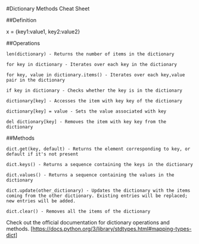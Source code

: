 #Dictionary Methods Cheat Sheet

##Definition

x = {key1:value1, key2:value2} 

##Operations

    len(dictionary) - Returns the number of items in the dictionary

    for key in dictionary - Iterates over each key in the dictionary

    for key, value in dictionary.items() - Iterates over each key,value pair in the dictionary

    if key in dictionary - Checks whether the key is in the dictionary

    dictionary[key] - Accesses the item with key key of the dictionary

    dictionary[key] = value - Sets the value associated with key

    del dictionary[key] - Removes the item with key key from the dictionary

##Methods

    dict.get(key, default) - Returns the element corresponding to key, or default if it's not present

    dict.keys() - Returns a sequence containing the keys in the dictionary

    dict.values() - Returns a sequence containing the values in the dictionary

    dict.update(other_dictionary) - Updates the dictionary with the items coming from the other dictionary. Existing entries will be replaced; new entries will be added.

    dict.clear() - Removes all the items of the dictionary

Check out the official documentation for dictionary operations and methods.  [https://docs.python.org/3/library/stdtypes.html#mapping-types-dict]